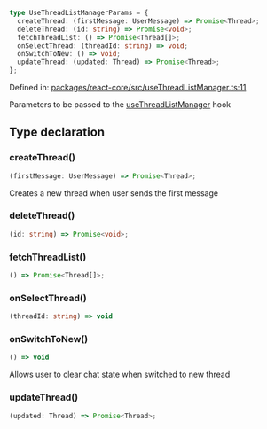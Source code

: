 ```ts
type UseThreadListManagerParams = {
  createThread: (firstMessage: UserMessage) => Promise<Thread>;
  deleteThread: (id: string) => Promise<void>;
  fetchThreadList: () => Promise<Thread[]>;
  onSelectThread: (threadId: string) => void;
  onSwitchToNew: () => void;
  updateThread: (updated: Thread) => Promise<Thread>;
};
```

Defined in: [packages/react-core/src/useThreadListManager.ts:11](https://github.com/thesysdev/crayon/blob/98ce97833eb11214d1a262c86636536d46fccc04/js/packages/react-core/src/useThreadListManager.ts#L11)

Parameters to be passed to the [useThreadListManager](../functions/useThreadListManager.md) hook

## Type declaration

### createThread()

```ts
(firstMessage: UserMessage) => Promise<Thread>;
```

Creates a new thread when user sends the first message

### deleteThread()

```ts
(id: string) => Promise<void>;
```

### fetchThreadList()

```ts
() => Promise<Thread[]>;
```

### onSelectThread()

```ts
(threadId: string) => void
```

### onSwitchToNew()

```ts
() => void
```

Allows user to clear chat state when switched to new thread

### updateThread()

```ts
(updated: Thread) => Promise<Thread>;
```
